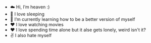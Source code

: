 
- ☁️ Hi, I’m heaven :)
- 🛌 I love sleeping
- 🌱 I’m currently learning how to be a better version of myself
- ❤️ I love watching movies
- ❤️ I love spending time alone but it alse gets lonely, weird isn't it?
- ✌️ I also hate myself


<!---
szhv/szhv is a ✨ special ✨ repository because its `README.md` (this file) appears on your GitHub profile.
You can click the Preview link to take a look at your changes.
--->
